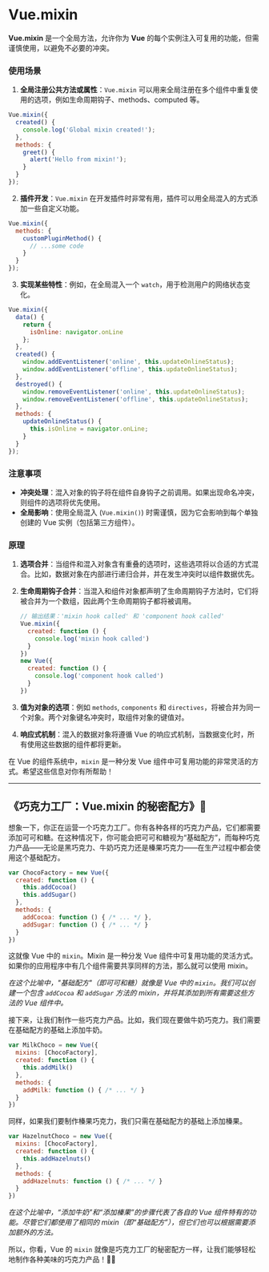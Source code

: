 # Vue.mixin

**Vue.mixin** 是一个全局方法，允许你为 **Vue** 的每个实例注入可复用的功能，但需谨慎使用，以避免不必要的冲突。

### 使用场景

1. **全局注册公共方法或属性**：`Vue.mixin` 可以用来全局注册在多个组件中重复使用的选项，例如生命周期钩子、methods、computed 等。

```javascript
Vue.mixin({
  created() {
    console.log('Global mixin created!');
  },
  methods: {
    greet() {
      alert('Hello from mixin!');
    }
  }
});
```

2. **插件开发**：`Vue.mixin` 在开发插件时非常有用，插件可以用全局混入的方式添加一些自定义功能。

```javascript
Vue.mixin({
  methods: {
    customPluginMethod() {
      // ...some code
    }
  }
});
```

3. **实现某些特性**：例如，在全局混入一个 `watch`，用于检测用户的网络状态变化。

```javascript
Vue.mixin({
  data() {
    return {
      isOnline: navigator.onLine
    };
  },
  created() {
    window.addEventListener('online', this.updateOnlineStatus);
    window.addEventListener('offline', this.updateOnlineStatus);
  },
  destroyed() {
    window.removeEventListener('online', this.updateOnlineStatus);
    window.removeEventListener('offline', this.updateOnlineStatus);
  },
  methods: {
    updateOnlineStatus() {
      this.isOnline = navigator.onLine;
    }
  }
});
```

### 注意事项
- **冲突处理**：混入对象的钩子将在组件自身钩子之前调用。如果出现命名冲突，则组件的选项将优先使用。
- **全局影响**：使用全局混入 (`Vue.mixin()`) 时需谨慎，因为它会影响到每个单独创建的 Vue 实例（包括第三方组件）。

### 原理

1. **选项合并**：当组件和混入对象含有重叠的选项时，这些选项将以合适的方式混合。比如，数据对象在内部进行递归合并，并在发生冲突时以组件数据优先。

2. **生命周期钩子合并**：当混入和组件对象都声明了生命周期钩子方法时，它们将被合并为一个数组，因此两个生命周期钩子都将被调用。

   ```javascript
   // 输出结果：'mixin hook called' 和 'component hook called'
   Vue.mixin({
     created: function () {
       console.log('mixin hook called')
     }
   })
   new Vue({
     created: function () {
       console.log('component hook called')
     }
   })
   ```

3. **值为对象的选项**：例如 `methods`, `components` 和 `directives`，将被合并为同一个对象。两个对象键名冲突时，取组件对象的键值对。

4. **响应式机制**：混入的数据对象将遵循 Vue 的响应式机制，当数据变化时，所有使用这些数据的组件都将更新。

在 Vue 的组件系统中，`mixin` 是一种分发 Vue 组件中可复用功能的非常灵活的方式。希望这些信息对你有所帮助！

***

## 《巧克力工厂：Vue.mixin 的秘密配方》🍫

想象一下，你正在运营一个巧克力工厂。你有各种各样的巧克力产品，它们都需要添加可可和糖。在这种情况下，你可能会把可可和糖视为“基础配方”，而每种巧克力产品——无论是黑巧克力、牛奶巧克力还是榛果巧克力——在生产过程中都会使用这个基础配方。

```javascript
var ChocoFactory = new Vue({
  created: function () {
    this.addCocoa()
    this.addSugar()
  },
  methods: {
    addCocoa: function () { /* ... */ },
    addSugar: function () { /* ... */ }
  }
})
```

这就像 Vue 中的 `mixin`。Mixin 是一种分发 Vue 组件中可复用功能的灵活方式。如果你的应用程序中有几个组件需要共享同样的方法，那么就可以使用 mixin。

*在这个比喻中，"基础配方"（即可可和糖）就像是 Vue 中的 `mixin`。我们可以创建一个包含 `addCocoa` 和 `addSugar` 方法的 mixin，并将其添加到所有需要这些方法的 Vue 组件中。*

接下来，让我们制作一些巧克力产品。比如，我们现在要做牛奶巧克力。我们需要在基础配方的基础上添加牛奶。

```javascript
var MilkChoco = new Vue({
  mixins: [ChocoFactory],
  created: function () {
    this.addMilk()
  },
  methods: {
    addMilk: function () { /* ... */ }
  }
})
```

同样，如果我们要制作榛果巧克力，我们只需在基础配方的基础上添加榛果。

```javascript
var HazelnutChoco = new Vue({
  mixins: [ChocoFactory],
  created: function () {
    this.addHazelnuts()
  },
  methods: {
    addHazelnuts: function () { /* ... */ }
  }
})
```

*在这个比喻中，“添加牛奶”和“添加榛果”的步骤代表了各自的 Vue 组件特有的功能。尽管它们都使用了相同的 mixin（即“基础配方”），但它们也可以根据需要添加额外的方法。*

所以，你看，Vue 的 `mixin` 就像是巧克力工厂的秘密配方一样，让我们能够轻松地制作各种美味的巧克力产品！🍫✨